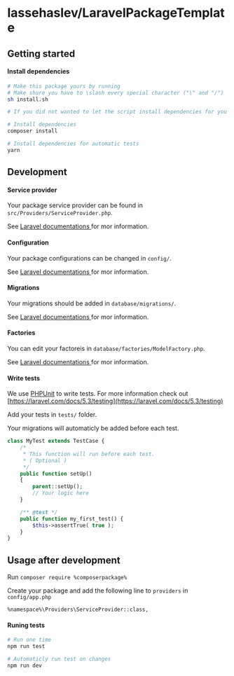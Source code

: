 # lassehaslev/LaravelPackageTemplate

## Getting started
#### Install dependencies
``` bash
# Make this package yours by running
# Make shure you have to \slash every special character ("\" and "/")
sh install.sh

# If you did not wanted to let the script install dependencies for you

# Install dependencies
composer install

# Install dependencies for automatic tests
yarn
```


## Development
#### Service provider
Your package service provider can be found in ```src/Providers/ServiceProvider.php```.

See [ Laravel documentations ](https://laravel.com/docs/5.3/packages#service-providers) for mor information.

#### Configuration
Your package configurations can be changed in ```config/```.

See [ Laravel documentations ](https://laravel.com/docs/5.3/database-testing#writing-factories) for mor information.

#### Migrations
Your migrations should be added in ```database/migrations/```.

See [ Laravel documentations ](https://laravel.com/docs/5.3/migrations) for mor information.

#### Factories
You can edit your factoreis in ```database/factories/ModelFactory.php```.

See [ Laravel documentations ](https://laravel.com/docs/5.3/database-testing#writing-factories) for mor information.

#### Write tests
We use [PHPUnit](https://phpunit.de/) to write tests.
For more information check out [https://laravel.com/docs/5.3/testing](https://laravel.com/docs/5.3/testing)

Add your tests in ```tests/``` folder.

Your migrations will automaticly be added before each test.
``` php
class MyTest extends TestCase {
    /*
     * This function will run before each test.
     * ( Optional )
     */
    public function setUp()
    {
        parent::setUp();
        // Your logic here
    }

    /** @test */
    public function my_first_test() {
        $this->assertTrue( true );
    }
}
```

## Usage after development
Run ```composer require %composerpackage%```

Create your package and add the following line to ```providers``` in ```config/app.php``` 
```
%namespace%\Providers\ServiceProvider::class,
```


#### Runing tests
``` bash
# Run one time
npm run test

# Automaticly run test on changes
npm run dev
```
